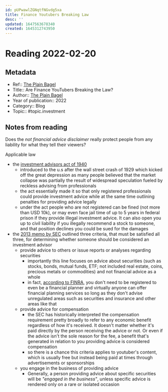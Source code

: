 ```yaml
---
id: pUPwawlZGNqtfNGvdg5xa
title: Finance Youtubers Breaking Law
desc: ''
updated: 1647563678340
created: 1645312743950
---
```

# Reading 2022-02-20

## Metadata

- Ref:: [The Plain Bagel](https://www.youtube.com/watch?v=yMA2L5IEBAE)
- Title:: Are Finance YouTubers Breaking the Law?
- Author:: [The Plain Bagel](https://www.youtube.com/channel/UCFCEuCsyWP0YkP3CZ3Mr01Q)
- Year of publication:: 2022
- Category:: Blog
- Topic:: #topic.investment

## Notes from reading

Does the *not financial advice disclaimer* really protect people from any liability for what they tell their viewers?

Applicable law
- the [investment advisors act of 1940](https://www.sec.gov/investment/laws-and-rules#:~:text=Investment%20Advisers%20Act%20of%201940,regulations%20designed%20to%20protect%20investors.)
  - introduced to the u.s after the wall street crash of 1929 which kicked off the great depression as many people believed that the market collapse was partially the result of widespread speculation fueled by reckless advising from professionals
  - the act essentially made it so that only registered professionals could provide investment advice while at the same time outlining penalties for providing advice legally
  - under the act people who are not registered can be fined (not more than USD 10k), or may even face jail time of up to 5 years in federal prison if they provide illegal investment advice. It can also open you up to civil liability if you illegally recommend a stock to someone, and that position declines you could be sued for the damages
- the [2013 memo by SEC](https://www.sec.gov/about/offices/oia/oia_investman/rplaze-042012.pdf) outlined three criteria, that must be satisfied all three, for determining whether someone should be considered an investment advisor
  - provide advice to others or issue reports or analyses regarding securities
    - importantly this line focuses on advice about securities (such as stocks, bonds, mutual funds, ETF; not included real estate, coins, precious metals or commodities) and not financial advice as a whole
    - in fact, [according to FINRA](https://www.finra.org/investors/learn-to-invest/choosing-investment-professional/financial-planners#:~:text=the%20financial%20planning%20profession%20does%20not%20have%20its%20own%20regulator), you don't need to be registered to even be a financial planner and virtually anyone can offer financial planning services so long as they don't advise unregulated areas such as securities and insurance and other areas like that
  - provide advice for compensation
    - the SEC has historically interpreted the compensation requirement pretty broadly to refer to any economic benefit regardless of how it's received. It doesn't matter whether it's paid directly by the person receiving the advice or not. Or even if the advice isn't the sole reason for the fee, a benefit that's generated in relation to you providing advice is considered compensation
    - so there is a chance this criteria applies to youtuber's content, which is usually free but instead being paid at times through advertisements or sponsorships
  - you engage in the business of providing advice
    - Generally, a person providing advice about specific securities will be *"engaged in the business"*, unless specific advice is rendered only on a rare or isolated occasion